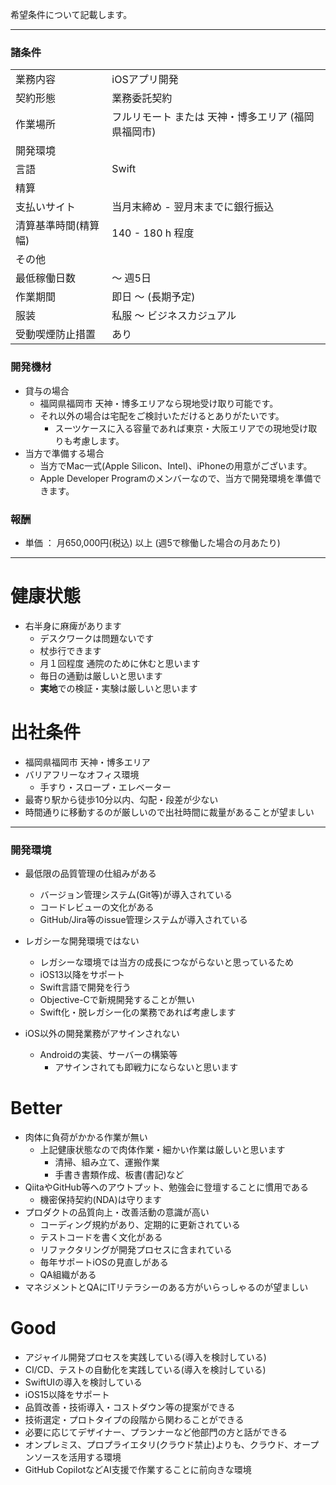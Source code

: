 希望条件について記載します。

---

### 諸条件

| | |
|---------|-------------|
| 業務内容 | iOSアプリ開発 |  
| 契約形態 | 業務委託契約 |   
| 作業場所 | フルリモート または 天神・博多エリア (福岡県福岡市) | 
| 開発環境 |  |
| 言語    | Swift       |
| 精算 |  |
| 支払いサイト | 当月末締め - 翌月末までに銀行振込 |
| 清算基準時間(精算幅) | 140 - 180 h 程度 |
| その他 |  |
| 最低稼働日数 | 〜 週5日  |
| 作業期間 | 即日 〜 (長期予定) |
| 服装　　| 私服 〜 ビジネスカジュアル |
| 受動喫煙防止措置 | あり |


### 開発機材
- 貸与の場合
  - 福岡県福岡市 天神・博多エリアなら現地受け取り可能です。
  - それ以外の場合は宅配をご検討いただけるとありがたいです。
    - スーツケースに入る容量であれば東京・大阪エリアでの現地受け取りも考慮します。
- 当方で準備する場合
  - 当方でMac一式(Apple Silicon、Intel)、iPhoneの用意がございます。
  - Apple Developer Programのメンバーなので、当方で開発環境を準備できます。

### 報酬
- 単価 ： 月650,000円(税込) 以上 (週5で稼働した場合の月あたり)

---

# 健康状態

- 右半身に麻痺があります
  - デスクワークは問題ないです
  - 杖歩行できます
  - 月１回程度 通院のために休むと思います
  - 毎日の通勤は厳しいと思います
  - **実地**での検証・実験は厳しいと思います

# 出社条件
  - 福岡県福岡市 天神・博多エリア
  - バリアフリーなオフィス環境
    - 手すり・スロープ・エレベーター
  - 最寄り駅から徒歩10分以内、勾配・段差が少ない
  - 時間通りに移動するのが厳しいので出社時間に裁量があることが望ましい

---

### 開発環境
- 最低限の品質管理の仕組みがある
  - バージョン管理システム(Git等)が導入されている
  - コードレビューの文化がある
  - GitHub/Jira等のissue管理システムが導入されている

- レガシーな開発環境ではない
  - レガシーな環境では当方の成長につながらないと思っているため
  - iOS13以降をサポート
  - Swift言語で開発を行う
  - Objective-Cで新規開発することが無い
  - Swift化・脱レガシー化の業務であれば考慮します

- iOS以外の開発業務がアサインされない
  - Androidの実装、サーバーの構築等
    - アサインされても即戦力にならないと思います

# Better

- 肉体に負荷がかかる作業が無い
  - 上記健康状態なので肉体作業・細かい作業は厳しいと思います
    - 清掃、組み立て、運搬作業
    - 手書き書類作成、板書(書記)など
- QiitaやGitHub等へのアウトプット、勉強会に登壇することに慣用である
  - 機密保持契約(NDA)は守ります
- プロダクトの品質向上・改善活動の意識が高い
  - コーディング規約があり、定期的に更新されている
  - テストコードを書く文化がある
  - リファクタリングが開発プロセスに含まれている
  - 毎年サポートiOSの見直しがある
  - QA組織がある
- マネジメントとQAにITリテラシーのある方がいらっしゃるのが望ましい

# Good

- アジャイル開発プロセスを実践している(導入を検討している)
- CI/CD、テストの自動化を実践している(導入を検討している)
- SwiftUIの導入を検討している
- iOS15以降をサポート
- 品質改善・技術導入・コストダウン等の提案ができる
- 技術選定・プロトタイプの段階から関わることができる
- 必要に応じてデザイナー、プランナーなど他部門の方と話ができる
- オンプレミス、プロプライエタリ(クラウド禁止)よりも、クラウド、オープンソースを活用する環境
- GitHub CopilotなどAI支援で作業することに前向きな環境 

